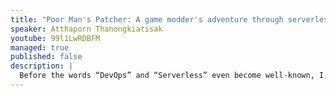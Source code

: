 ```yaml
---
title: "Poor Man's Patcher: A game modder's adventure through serverless sea without money"
speaker: Atthaporn Thanongkiatisak
youtube: 99l1LwRDBFM
managed: true
published: false
description: |
  Before the words “DevOps” and “Serverless” even become well-known, I, as a hobbyist Game Modder, was trying to achieve these 2 things using JavaScript and a lot of free services for my mod distribution patcher app. In this talk, I’ll walk you through how I did it and what’s my thinking behind.
---
```

